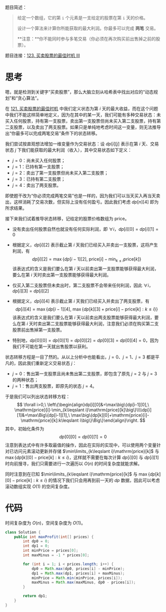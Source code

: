题目简述：

> 给定一个数组，它的第 `i` 个元素是一支给定的股票在第 `i` 天的价格。
>
> 设计一个算法来计算你所能获取的最大利润。你最多可以完成 **两笔** 交易。
>
> **注意：**你不能同时参与多笔交易（你必须在再次购买前出售掉之前的股票）。

题目连接：[123. 买卖股票的最佳时机 III](https://leetcode.cn/problems/best-time-to-buy-and-sell-stock-iii/)

# 思考

嗯，就是检测到关键字“买卖股票”，那么大脑立刻从哈希表中找出对应的“动态规划”和“贪心算法”。

在 [121. 买卖股票的最佳时机](https://leetcode.cn/problems/best-time-to-buy-and-sell-stock/) 中我们定义状态为第 $i$ 天的最大收益，而在这个问题中我们不能这样简单地定义，因为在其中的某一天，我们可能有多种交易状态：未买入任何股票，持有第一支股票，卖出第一支股票但尚未买入第二支股票，持有第二支股票，以及卖出了两支股票。如果只是单纯地考虑时间这一变量，则无法推导出“你最多可以完成两笔交易”条件下的状态转移。

我们尝试按直观想法增加一维变量作为交易状态：设 $dp[i][j]$ 表示在第 $i$ 天、交易状态 $j$ 下我们能获取的最大利润（收入），其中交易状态如下定义：

- $j=0$：尚未买入任何股票；
- $j=1$：已持有第一支股票；
- $j=2$：卖出了第一支股票但尚未买入第二支股票；
- $j=3$：已持有第二支股票；
- $j=4$：卖出了两支股票。

即使题干改为“你必须完成两笔交易”也是一样的，因为我们可以当天买入再当天卖出，这样消耗了交易次数，但实际上没有任何盈亏。因此我们考虑 $dp[n][4]$ 即为所求结果。

接下来我们试着推导状态转移，记给定的股票价格数组为 $\mathrm{price}$。

- 没有卖出任何股票自然也就没有任何实际利润，即 $\forall i$，$dp[i][0]=dp[i][1]=0$

- 根据定义，$dp[i][2]$ 表示截止第 $i$ 天我们已经买入并卖出一支股票，这将产生利润，有
  $$
  dp[i][2]=\max\big\{dp[i-1][2],\ \mathrm{price}[i]-\min_{k\leqslant i}\mathrm{price}[k]\big\}
  $$
  该表达式的含义是我们要么在第 $i$ 天以前卖出第一支股票能够获得最大利润，要么在第 $i$ 天时卖出第一支股票能够获得最大利润。

- 仅买入第二支股票但未卖出时，第二支股票不会带来任何利润，因此 $\forall i$，$dp[i][3]=dp[i][2]$

- 根据定义，$dp[i][4]$ 表示截止第 $i$ 天我们已经买入并卖出了两支股票，有
  $$
  dp[i][4]=\max\Big\{dp[i-1][4],\ \max\big\{dp[k][3]+\mathrm{price}[i]-\mathrm{price}[k]:k\leqslant i\big\}\Big\}
  $$
  该表达式的含义是我们要么在第 $i$ 天以前卖出两支股票能够获得最大利润，要么在第 $i$ 天时卖出第二支股票能够获得最大利润，注意我们必须在购买第二支股票前出售掉第一支股票。

- 特别地，$dp[0][0]=dp[0][1]=dp[0][2]=dp[0][3]=dp[0][4]=0$，因为我们不可能在第一天就出售股票以获利。

状态转移方程是一目了然的。从以上分析中也能看出，$j=0$、$j=1$、$j=3$ 都是平凡的，因此我们重新定义交易状态 $j$：

- $j=0$：售出第一支股票且尚未售出第二支股票，即包含了原先 $j=2$ 与 $j=3$ 的两种状态；
- $j=1$：售出两支股票，即原先的状态 $j=4$。

于是我们可以列出状态转移方程：
$$
\forall i>0,\ \left\{\begin{align}dp[i][0]&=\max\big\{dp[i-1][0],\ \mathrm{price}[i]-\min_{k\leqslant i}\mathrm{price}[k]\big\}\\\\dp[i][1]&=\max\Big\{dp[i-1][1],\ \max\big\{dp[k][0]+\mathrm{price}[i]-\mathrm{price}[k]:k\leqslant i\big\}\Big\}\end{align}\right.
$$
其中，初始化条件为
$$
dp[0][0]=dp[0][1]=0
$$
注意到表达式中有许多取最值的操作，因此在实际的实现中，可以使用两个变量针对已访问元素滚动更新并存储 $\min\limits_{k\leqslant i}\mathrm{price}[k]$ 与 $\max\big\{dp[k][0]-\mathrm{price}[k]:k\leqslant i\big\}$，这样就不需要在每次计算 $dp[i][0]$ 与 $dp[i][1]$ 时向前搜寻，我们只需要进行一次遍历以 $O(n)$ 的时间复杂度就能求解。

同时注意到在已知 $\min\limits_{k\leqslant i}\mathrm{price}[k]$ 与 $\max\big\{dp[k][0]-\mathrm{price}[k]:k\leqslant i\big\}$ 的情况下我们只会用再到前一天的 $dp$ 数据，因此可以考虑滚动数组实现 $O(1)$ 的空间复杂度。

# 代码

时间复杂度为 $O(n)$，空间复杂度为 $O(1)$。

```java
class Solution {
    public int maxProfit(int[] prices) {
        int dp0 = 0;
        int dp1 = 0;
        int minPrice = prices[0];
        int maxMinus = -1 * prices[0];

        for (int i = 1; i < prices.length; i++) {
            dp0 = Math.max(dp0, prices[i] - minPrice);
            dp1 = Math.max(dp1, prices[i] + maxMinus);
            minPrice = Math.min(minPrice, prices[i]);
            maxMinus = Math.max(maxMinus, dp0 - prices[i]);
        }

        return dp1;
    }
}
```